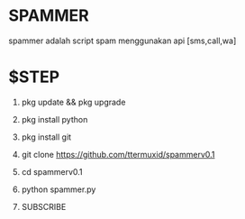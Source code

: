# SPAMMER
spammer adalah script spam menggunakan api [sms,call,wa]

# $STEP 

1. pkg update && pkg upgrade

2. pkg install python

3. pkg install git

4. git clone https://github.com/ttermuxid/spammerv0.1

5. cd spammerv0.1

6. python spammer.py

7. SUBSCRIBE
